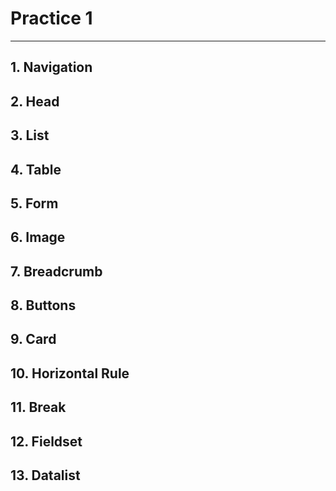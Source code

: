 # Practice 1

---

## 1.   Navigation
   
## 2.   Head

## 3.   List

## 4.   Table

## 5.   Form

## 6.   Image

## 7.   Breadcrumb

## 8.   Buttons

## 9.   Card

## 10.  Horizontal Rule

## 11.  Break

## 12.  Fieldset

## 13.  Datalist
